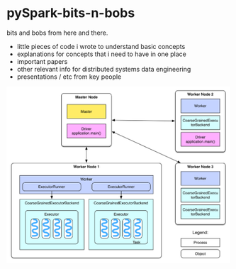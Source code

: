 # pySpark-bits-n-bobs



bits and bobs from here and there. 

- little pieces of code i wrote to understand basic concepts
- explanations for concepts that i need to have in one place
- important papers
- other relevant info for distributed systems data engineering
- presentations / etc from key people




![deploy](deploy.png)


